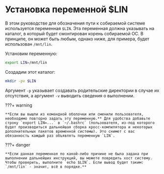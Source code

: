 ﻿# Установка переменной $LIN

В этом руководстве для обозначения пути к собираемой системе используется переменная `$LIN`. Эта переменная должна указывать на каталог, в который будет смонтирован корень собираемой ОС. В принципе, он может быть любым, однако ниже, для примера, будет использован `/mnt/lin`.

Установим переменную:

```bash
export LIN=/mnt/lin
```

Создадим этот каталог:

```bash
mkdir -pv $LIN
```

Аргумент `-p` указывает создавать родительские директории в случае их отсутствия, а аргумент `-v` выводить сведения о выполнении.

???+ warning

    **Если вы вышли из командной оболочки или сменили пользователя, необходимо повторно задать эту переменную.** Для удобства добавьте строку `export LIN=...` в `~/.bashrc` (пользователя, из-под которого будет производиться дальнейшая сборка кросс-компилятора и некоторых дополнительных пакетов временной системы). Это снимет с вас обязанность каждый раз объявлять переменную `LIN`.

???+ danger

    **Если данная переменная по какой-либо причине не была задана при выполнении дальнейших инструкций, вы можете повредить хост систему. Чтобы проверить, выполните `echo $LIN`. Если вывод будет таким: `/mnt/lin` - значит, всё в порядке.**
